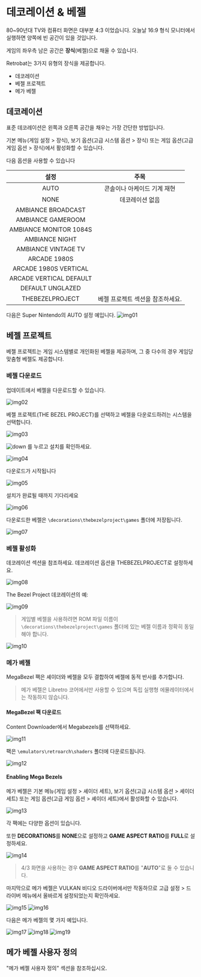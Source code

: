 # 데코레이션 & 베젤
80~90년대 TV와 컴퓨터 화면은 대부분 4:3 이었습니다.
오늘날 16:9 형식 모니터에서 실행하면 양쪽에 빈 공간이 있을 것입니다.

게임의 좌우측 남은 공간은 **장식**(베젤)으로 채울 수 있습니다.

Retrobat는 3가지 유형의 장식을 제공합니다.
- 데코레이션
- 베젤 프로젝트
- 메가 베젤

## 데코레이션
표준 데코레이션은 왼쪽과 오른쪽 공간을 채우는 가장 간단한 방법입니다.

기본 메뉴(게임 설정 > 장식), 보기 옵션(고급 시스템 옵션 > 장식) 또는 게임 옵션(고급 게임 옵션 > 장식)에서 활성화할 수 있습니다.

다음 옵션을 사용할 수 있습니다

| 설정 | 주목 |
|:---:|:---:|
| AUTO | 콘솔이나 아케이드 기계 재현 |
| NONE | 데코레이션 없음 |
| AMBIANCE BROADCAST | |
| AMBIANCE GAMEROOM | |
| AMBIANCE MONITOR 1084S | |
| AMBIANCE NIGHT | |
| AMBIANCE VINTAGE TV | |
| ARCADE 1980S | |
| ARCADE 1980S VERTICAL | |
| ARCADE VERTICAL DEFAULT | |
| DEFAULT UNGLAZED | |
| THEBEZELPROJECT | 베젤 프로젝트 섹션을 참조하세요. |

다음은 Super Nintendo의 AUTO 설정 예입니다.
![img01](./01.avif)

## 베젤 프로젝트
베젤 프로젝트는 게임 시스템별로 개인화된 베젤을 제공하며, 그 중 다수의 경우 게임당 맞춤형 베젤도 제공합니다.

### 베젤 다운로드
업데이트에서 베젤을 다운로드할 수 있습니다.

![img02](./02.png)

베젤 프로젝트(THE BEZEL PROJECT)를 선택하고 베젤을 다운로드하려는 시스템을 선택합니다.

![img03](./03.png)

![down](./down.png) 를 누르고 설치를 확인하세요.

![img04](./04.png)


다운로드가 시작됩니다

![img05](./05.png)


설치가 완료될 때까지 기다리세요

![img06](./06.png)


다운로드한 베젤은 `\decorations\thebezelproject\games` 폴더에 저장됩니다.

![img07](./07.png)


### 베젤 활성화
데코레이션 섹션을 참조하세요.
데코레이션 옵션을 THEBEZELPROJECT로 설정하세요.

![img08](./08.png)

The Bezel Project 데코레이션의 예:

![img09](./09.avif)


> 게임별 베젤을 사용하려면 ROM 파일 이름이 `\decorations\thebezelproject\games` 폴더에 있는 베젤 이름과 정확히 동일해야 합니다.

![img10](./10.png)


### 메가 베젤
MegaBezel 팩은 셰이더와 베젤을 모두 결합하여 베젤에 동적 반사를 추가합니다.

> 메가 베젤은 Libretro 코어에서만 사용할 수 있으며 독립 실행형 에뮬레이터에서는 작동하지 않습니다.

#### MegaBezel 팩 다운로드
Content Downloader에서 Megabezels를 선택하세요.

![img11](./11.png)

팩은 `\emulators\retroarch\shaders` 폴더에 다운로드됩니다.

![img12](./12.png)

#### Enabling Mega Bezels
메가 베젤은 기본 메뉴(게임 설정 > 셰이더 세트), 보기 옵션(고급 시스템 옵션 > 셰이더 세트) 또는 게임 옵션(고급 게임 옵션 > 셰이더 세트)에서 활성화할 수 있습니다.

![img13](./13.png)

각 팩에는 다양한 옵션이 있습니다.

또한 **DECORATIONS**를 **NONE**으로 설정하고 **GAME ASPECT RATIO**를 **FULL**로 설정하세요.

![img14](./14.png)

> 4/3 화면을 사용하는 경우 **GAME ASPECT RATIO**를 "**AUTO**"로 둘 수 있습니다.

마지막으로 메가 베젤은 VULKAN 비디오 드라이버에서만 작동하므로 고급 설정 > 드라이버 메뉴에서 올바르게 설정되었는지 확인하세요.

![img15](./15.png)
![img16](./16.png)

다음은 메가 베젤의 몇 가지 예입니다.

![img17](./17.avif)
![img18](./18.avif)
![img19](./19.avif)


## 메가 베젤 사용자 정의
"메가 베젤 사용자 정의" 섹션을 참조하십시오.
